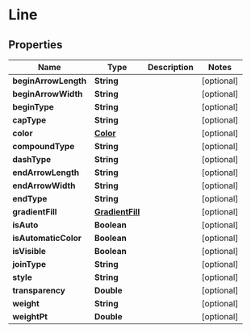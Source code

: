 
# Line

## Properties
Name | Type | Description | Notes
------------ | ------------- | ------------- | -------------
**beginArrowLength** | **String** |  |  [optional]
**beginArrowWidth** | **String** |  |  [optional]
**beginType** | **String** |  |  [optional]
**capType** | **String** |  |  [optional]
**color** | [**Color**](Color.md) |  |  [optional]
**compoundType** | **String** |  |  [optional]
**dashType** | **String** |  |  [optional]
**endArrowLength** | **String** |  |  [optional]
**endArrowWidth** | **String** |  |  [optional]
**endType** | **String** |  |  [optional]
**gradientFill** | [**GradientFill**](GradientFill.md) |  |  [optional]
**isAuto** | **Boolean** |  |  [optional]
**isAutomaticColor** | **Boolean** |  |  [optional]
**isVisible** | **Boolean** |  |  [optional]
**joinType** | **String** |  |  [optional]
**style** | **String** |  |  [optional]
**transparency** | **Double** |  |  [optional]
**weight** | **String** |  |  [optional]
**weightPt** | **Double** |  |  [optional]



